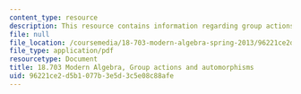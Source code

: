 ```yaml
---
content_type: resource
description: This resource contains information regarding group actions and automorphisms.
file: null
file_location: /coursemedia/18-703-modern-algebra-spring-2013/96221ce2d5b1077b3e5d3c5e08c88afe_MIT18_703S13_pra_l_23.pdf
file_type: application/pdf
resourcetype: Document
title: 18.703 Modern Algebra, Group actions and automorphisms
uid: 96221ce2-d5b1-077b-3e5d-3c5e08c88afe
---
```

